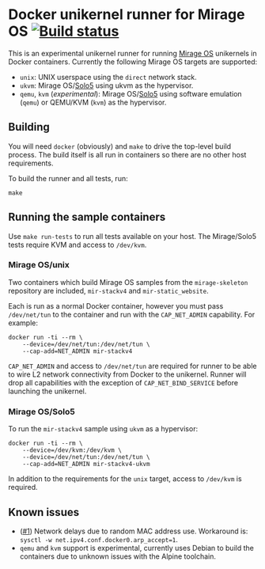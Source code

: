 # Docker unikernel runner for Mirage OS [![Build status](https://travis-ci.org/mato/docker-unikernel-runner.svg?branch=master)](https://travis-ci.org/mato/docker-unikernel-runner)

This is an experimental unikernel runner for running
[Mirage OS](https://mirage.io) unikernels in Docker containers. Currently the
following Mirage OS targets are supported:

* `unix`: UNIX userspace using the `direct` network stack.
* `ukvm`: Mirage OS/[Solo5](https://github.com/solo5/solo5) using ukvm as the hypervisor.
* `qemu`, `kvm` (_experimental_): Mirage OS/[Solo5](https://github.com/solo5/solo5)
  using software emulation (`qemu`) or QEMU/KVM (`kvm`) as the hypervisor.

## Building

You will need `docker` (obviously) and `make` to drive the top-level build
process. The build itself is all run in containers so there are no other host
requirements.

To build the runner and all tests, run:

````
make
````

## Running the sample containers

Use `make run-tests` to run all tests available on your host. The Mirage/Solo5
tests require KVM and access to `/dev/kvm`.

### Mirage OS/unix

Two containers which build Mirage OS samples from the `mirage-skeleton`
repository are included, `mir-stackv4` and `mir-static_website`.

Each is run as a normal Docker container, however you must pass `/dev/net/tun`
to the container and run with the `CAP_NET_ADMIN` capability. For example:

````
docker run -ti --rm \
    --device=/dev/net/tun:/dev/net/tun \
    --cap-add=NET_ADMIN mir-stackv4
````
`CAP_NET_ADMIN` and access to `/dev/net/tun` are required for runner to be able
to wire L2 network connectivity from Docker to the unikernel. Runner will drop
all capabilities with the exception of `CAP_NET_BIND_SERVICE` before launching
the unikernel.

### Mirage OS/Solo5

To run the `mir-stackv4` sample using `ukvm` as a hypervisor:

````
docker run -ti --rm \
    --device=/dev/kvm:/dev/kvm \
    --device=/dev/net/tun:/dev/net/tun \
    --cap-add=NET_ADMIN mir-stackv4-ukvm
````
In addition to the requirements for the `unix` target, access to `/dev/kvm` is
required.

## Known issues

* ([#1](https://github.com/mato/docker-unikernel-runner/issues/1)) Network delays due to random MAC address use. Workaround is: `sysctl -w net.ipv4.conf.docker0.arp_accept=1`.
* `qemu` and `kvm` support is experimental, currently uses Debian to build the containers due to unknown issues with the Alpine toolchain.
